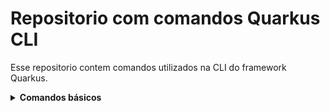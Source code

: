 # Repositorio com comandos Quarkus CLI

Esse repositorio contem comandos utilizados na CLI do framework Quarkus.

<details><summary><b>Comandos básicos</b></summary>

- **Comandos básicos**
    
    
    Configuração inicial:
    
    ```bash
        # Criar projeto com groupId=teste.teste1, artifactId=testando e adicionar duas dependencias e version=1.0.0-SNAPSHOT
        quarkus create app teste.teste1:testando \
        --extension=resteasy \
        --extension=smallrye-reactive-messaging
    ```

    ```bash
        # Criar projeto com groupId=teste.teste1, artifactId=testando e adicionar duas dependencias, version=1.0 e especificando qual versão do Quarkus será utilizada
        quarkus create app teste.teste2:testando222:1.0 \
        -P io.quarkus.platform:quarkus-bom:3.2.9.Final \
        --extension=resteasy \
        --extension=smallrye-reactive-messaging
    ```

</details> 
